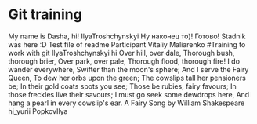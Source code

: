 # Git training
My name is Dasha, hi!
IlyaTroshchynskyi
Ну наконец то)! Готово!
Stadnik was here :D
Test file of readme
Participant Vitaliy Maliarenko
#Training to work with git
IlyaTroshchynskyi
hi
Over hill, over dale,
Thorough bush, thorough brier,
Over park, over pale,
Thorough flood, thorough fire!
I do wander everywhere,
Swifter than the moon's sphere;
And I serve the Fairy Queen,
To dew her orbs upon the green;
The cowslips tall her pensioners be;
In their gold coats spots you see;
Those be rubies, fairy favours;
In those freckles live their savours;
I must go seek some dewdrops here,
And hang a pearl in every cowslip's ear. 
A Fairy Song by William Shakespeare
hi_yurii
PopkovIlya
